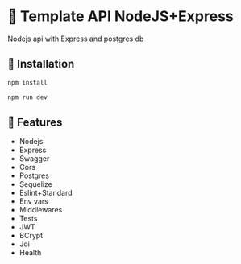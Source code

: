 # :crocodile: Template API NodeJS+Express

Nodejs api with Express and postgres db

## :floppy_disk: Installation

```bash
npm install
```

```bash
npm run dev
```

## :pushpin: Features

- Nodejs
- Express
- Swagger
- Cors
- Postgres
- Sequelize
- Eslint+Standard
- Env vars
- Middlewares
- Tests
- JWT
- BCrypt
- Joi
- Health
  